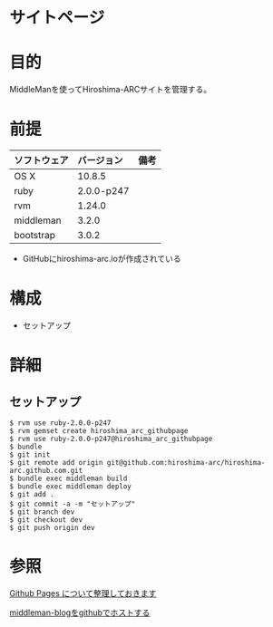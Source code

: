 サイトページ
===================

# 目的 #
MiddleManを使ってHiroshima-ARCサイトを管理する。

# 前提 #
| ソフトウェア   | バージョン   | 備考        |
|:---------------|:-------------|:------------|
| OS X           |10.8.5        |             |
| ruby           |2.0.0-p247    |             |
| rvm            |1.24.0        |             |
| middleman      |3.2.0         |             |
| bootstrap      |3.0.2         |             |

+ GitHubにhiroshima-arc.ioが作成されている

# 構成 #
+ セットアップ

# 詳細 #

## セットアップ ##

    $ rvm use ruby-2.0.0-p247
    $ rvm gemset create hiroshima_arc_githubpage
    $ rvm use ruby-2.0.0-p247@hiroshima_arc_githubpage
    $ bundle
    $ git init
    $ git remote add origin git@github.com:hiroshima-arc/hiroshima-arc.github.com.git
    $ bundle exec middleman build
    $ bundle exec middleman deploy
    $ git add .
    $ git commit -a -m "セットアップ"
    $ git branch dev
    $ git checkout dev
    $ git push origin dev

# 参照 #

[Github Pages について整理しておきます](http://blog.eiel.info/blog/2013/02/17/github-pages/)

[middleman-blogをgithubでホストする](http://blog.coiney.com/2013/06/21/host-middleman-blog-on-github/)
